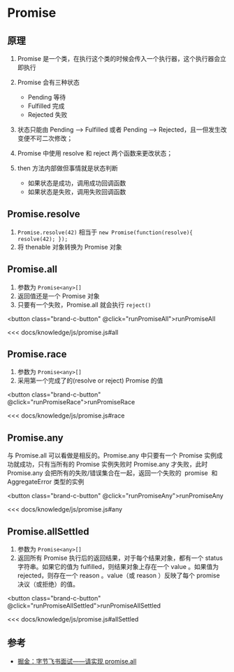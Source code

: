 # Promise

<script setup>
import { runPromiseAll, runPromiseRace, runPromiseAny,runPromiseAllSettled } from './promise.js';
</script>

## 原理

1. Promise 是一个类，在执行这个类的时候会传入一个执行器，这个执行器会立即执行
2. Promise 会有三种状态

   - Pending 等待
   - Fulfilled 完成
   - Rejected 失败

3. 状态只能由 Pending --> Fulfilled 或者 Pending --> Rejected，且一但发生改变便不可二次修改；
4. Promise 中使用 resolve 和 reject 两个函数来更改状态；
5. then 方法内部做但事情就是状态判断
   - 如果状态是成功，调用成功回调函数
   - 如果状态是失败，调用失败回调函数

## Promise.resolve

1. `Promise.resolve(42)` 相当于 `new Promise(function(resolve){ resolve(42); });`
2. 将 thenable 对象转换为 Promise 对象

## Promise.all

1. 参数为 `Promise<any>[]`
2. 返回值还是一个 Promise 对象
3. 只要有一个失败，Promise.all 就会执行 `reject()`

<button class="brand-c-button" @click="runPromiseAll">runPromiseAll</button>

<<< docs/knowledge/js/promise.js#all

## Promise.race

1. 参数为 `Promise<any>[]`
2. 采用第一个完成了的(resolve or reject) Promise 的值

<button class="brand-c-button" @click="runPromiseRace">runPromiseRace</button>

<<< docs/knowledge/js/promise.js#race

## Promise.any

与 Promise.all 可以看做是相反的。Promise.any 中只要有一个 Promise 实例成功就成功，只有当所有的 Promise 实例失败时 Promise.any 才失败，此时 Promise.any 会把所有的失败/错误集合在一起，返回一个失败的  promise  和 AggregateError 类型的实例

<button class="brand-c-button" @click="runPromiseAny">runPromiseAny</button>

<<< docs/knowledge/js/promise.js#any

## Promise.allSettled

1. 参数为 `Promise<any>[]`
2. 返回所有 Promise 执行后的返回结果，对于每个结果对象，都有一个 status 字符串。如果它的值为 fulfilled，则结果对象上存在一个 value 。如果值为 rejected，则存在一个 reason 。value（或 reason ）反映了每个 promise 决议（或拒绝）的值。

<button class="brand-c-button" @click="runPromiseAllSettled">runPromiseAllSettled</button>

<<< docs/knowledge/js/promise.js#allSettled

## 参考

- [掘金：字节飞书面试——请实现 promise.all](https://juejin.cn/post/7069805387490263047)
